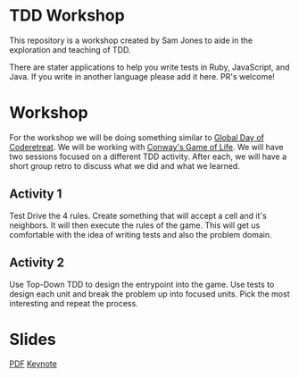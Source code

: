 # TDD Workshop

This repository is a workshop created by Sam Jones to aide in the exploration and teaching of TDD.

There are stater applications to help you write tests in Ruby, JavaScript, and Java. If you write in another language please add it here. PR's welcome!

# Workshop

For the workshop we will be doing something similar to [Global Day of Coderetreat](https://www.coderetreat.org/). We will be working with [Conway's Game of Life](https://en.wikipedia.org/wiki/Conway%27s_Game_of_Life). We will have two sessions focused on a different TDD activity. After each, we will have a short group retro to discuss what we did and what we learned.

## Activity 1
Test Drive the 4 rules. Create something that will accept a cell and it's neighbors. It will then execute the rules of the game. This will get us comfortable with the idea of writing tests and also the problem domain.

## Activity 2
Use Top-Down TDD to design the entrypoint into the game. Use tests to design each unit and break the problem up into focused units. Pick the most interesting and repeat the process.

# Slides
[PDF](./TDD.pdf)
[Keynote](./TDD.key)
